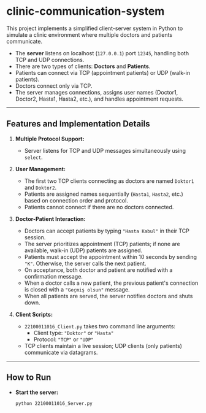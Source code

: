 # clinic-communication-system

This project implements a simplified client-server system in Python to simulate a clinic environment where multiple doctors and patients communicate.

- The **server** listens on localhost (`127.0.0.1`) port `12345`, handling both TCP and UDP connections.
- There are two types of clients: **Doctors** and **Patients**.
- Patients can connect via TCP (appointment patients) or UDP (walk-in patients).
- Doctors connect only via TCP.
- The server manages connections, assigns user names (Doctor1, Doctor2, Hasta1, Hasta2, etc.), and handles appointment requests.

---

## Features and Implementation Details

1. **Multiple Protocol Support:**  
   - Server listens for TCP and UDP messages simultaneously using `select`.
   
2. **User Management:**  
   - The first two TCP clients connecting as doctors are named `Doktor1` and `Doktor2`.
   - Patients are assigned names sequentially (`Hasta1`, `Hasta2`, etc.) based on connection order and protocol.
   - Patients cannot connect if there are no doctors connected.

3. **Doctor-Patient Interaction:**  
   - Doctors can accept patients by typing `"Hasta Kabul"` in their TCP session.
   - The server prioritizes appointment (TCP) patients; if none are available, walk-in (UDP) patients are assigned.
   - Patients must accept the appointment within 10 seconds by sending `"K"`. Otherwise, the server calls the next patient.
   - On acceptance, both doctor and patient are notified with a confirmation message.
   - When a doctor calls a new patient, the previous patient's connection is closed with a `"Geçmiş olsun"` message.
   - When all patients are served, the server notifies doctors and shuts down.

4. **Client Scripts:**  
   - `22100011016_Client.py` takes two command line arguments:  
     - Client type: `"Doktor"` or `"Hasta"`  
     - Protocol: `"TCP"` or `"UDP"`  
   - TCP clients maintain a live session; UDP clients (only patients) communicate via datagrams.

---

## How to Run

- **Start the server:**  
  ```bash
  python 22100011016_Server.py
